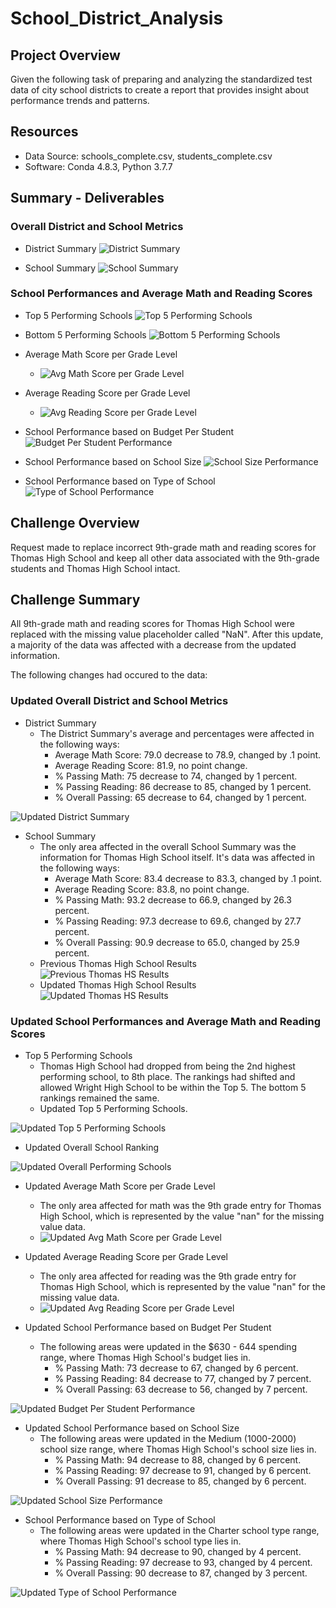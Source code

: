 # School_District_Analysis

## Project Overview
Given the following task of preparing and analyzing the standardized test data of city school districts to create a report that provides insight about performance trends and patterns. 

## Resources 
- Data Source: schools_complete.csv, students_complete.csv 
- Software: Conda 4.8.3,  Python 3.7.7

## Summary - Deliverables
### Overall District and School Metrics
- District Summary
![District Summary](Images/01_Previous_DistrictSchoolSummary.PNG)

- School Summary
![School Summary](Images/03_Previous_SchoolSummary.PNG)

### School Performances and Average Math and Reading Scores
- Top 5 Performing Schools
![Top 5 Performing Schools](Images/05_Previous_Top5Ranking.PNG)

- Bottom 5 Performing Schools
![Bottom 5 Performing Schools](Images/07_Previous_Bottom5Ranking.PNG)

- Average Math Score per Grade Level 
  - ![Avg Math Score per Grade Level](Images/011_Previous_MathScoreByGrade.PNG)

- Average Reading Score per Grade Level 
  - ![Avg Reading Score per Grade Level](Images/013_Previous_ReadingScoreByGrade.PNG)

- School Performance based on Budget Per Student 
![Budget Per Student Performance](Images/015_Previous_ScoresSchoolSpending.PNG)

- School Performance based on School Size 
![School Size Performance](Images/017_Previous_ScoresSchoolSize.PNG)

- School Performance based on Type of School 
![Type of School Performance](Images/019_Previous_ScoresSchoolType.PNG)

## Challenge Overview 
Request made to replace incorrect 9th-grade math and reading scores for Thomas High School and keep all other data associated with the 9th-grade students and Thomas High School intact.

## Challenge Summary
All 9th-grade math and reading scores for Thomas High School were replaced with the missing value placeholder called "NaN". After this update, a majority of the data was affected with a decrease from the updated information. 

The following changes had occured to the data:

### Updated Overall District and School Metrics
- District Summary 
  - The District Summary's average and percentages were affected in the following ways:
    - Average Math Score: 79.0 decrease to 78.9, changed by .1 point.
    - Average Reading Score: 81.9, no point change.
    - % Passing Math: 75 decrease to 74, changed by 1 percent. 
    - % Passing Reading: 86 decrease to 85, changed by 1 percent. 
    - % Overall Passing: 65 decrease to 64, changed by 1 percent. 

![Updated District Summary](Images/02_Updated_DistrictSchoolSummary.PNG)

- School Summary
  - The only area affected in the overall School Summary was the information for Thomas High School itself. It's data was affected in the following ways: 
    - Average Math Score: 83.4 decrease to 83.3, changed by .1 point.
    - Average Reading Score: 83.8, no point change.
    - % Passing Math: 93.2 decrease to 66.9, changed by 26.3 percent. 
    - % Passing Reading: 97.3 decrease to 69.6, changed by 27.7 percent. 
    - % Overall Passing: 90.9 decrease to 65.0, changed by 25.9 percent. 
  - Previous Thomas High School Results
  ![Previous Thomas HS Results](Images/021_Previous_ThomasHSPerformance.PNG)
  - Updated Thomas High School Results
  ![Updated Thomas HS Results](Images/022_Updated_ThomasHSPerformance.PNG)

### Updated School Performances and Average Math and Reading Scores

- Top 5 Performing Schools 
  - Thomas High School had dropped from being the 2nd highest performing school, to 8th place. The rankings had shifted and allowed Wright High School to be within the Top 5. The bottom 5 rankings remained the same. 
  - Updated Top 5 Performing Schools. 
  
![Updated Top 5 Performing Schools](Images/06_Updated_Top5Ranking.PNG)
  
  - Updated Overall School Ranking

![Updated Overall Performing Schools](Images/010_Updated_AllRanking.PNG)

- Updated Average Math Score per Grade Level 
  - The only area affected for math was the 9th grade entry for Thomas High School, which is represented by the value "nan" for the missing value data. 
  - ![Updated Avg Math Score per Grade Level](Images/012_Updated_MathScoreByGrade.PNG)

- Updated Average Reading Score per Grade Level 
  - The only area affected for reading was the 9th grade entry for Thomas High School, which is represented by the value "nan" for the missing value data. 
  - ![Updated Avg Reading Score per Grade Level](Images/014Updated_ReadingScoreByGrade.PNG)

- Updated School Performance based on Budget Per Student 
  - The following areas were updated in the $630 - 644 spending range, where Thomas High School's budget lies in.
    - % Passing Math: 73 decrease to 67, changed by 6 percent. 
    - % Passing Reading: 84 decrease to 77, changed by 7 percent.
    - % Overall Passing: 63 decrease to 56, changed by 7 percent.

![Updated Budget Per Student Performance](Images/016_Updated_ScoresSchoolSpending.PNG)

- Updated School Performance based on School Size 
  - The following areas were updated in the Medium (1000-2000) school size range, where Thomas High School's school size lies in.
    - % Passing Math: 94 decrease to 88, changed by 6 percent.
    - % Passing Reading: 97 decrease to 91, changed by 6 percent.
    - % Overall Passing: 91 decrease to 85, changed by 6 percent. 

![Updated School Size Performance](Images/018_Updated_ScoresSchoolSize.PNG)

- School Performance based on Type of School 
  - The following areas were updated in the Charter school type range, where Thomas High School's school type lies in.
    - % Passing Math: 94 decrease to 90, changed by 4 percent. 
    - % Passing Reading: 97 decrease to 93, changed by 4 percent. 
    - % Overall Passing: 90 decrease to 87, changed by 3 percent. 
 
![Updated Type of School Performance](Images/020_Updated_ScoresSchoolType.PNG)
